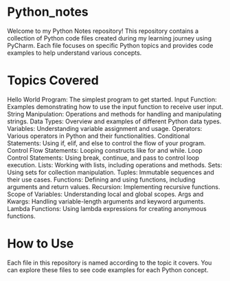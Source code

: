 # Python_notes
Welcome to my Python Notes repository! This repository contains a collection of Python code files created during my learning journey using PyCharm. Each file focuses on specific Python topics and provides code examples to help understand various concepts.

# Topics Covered
Hello World Program: The simplest program to get started.
Input Function: Examples demonstrating how to use the input function to receive user input.
String Manipulation: Operations and methods for handling and manipulating strings.
Data Types: Overview and examples of different Python data types.
Variables: Understanding variable assignment and usage.
Operators: Various operators in Python and their functionalities.
Conditional Statements: Using if, elif, and else to control the flow of your program.
Control Flow Statements: Looping constructs like for and while.
Loop Control Statements: Using break, continue, and pass to control loop execution.
Lists: Working with lists, including operations and methods.
Sets: Using sets for collection manipulation.
Tuples: Immutable sequences and their use cases.
Functions: Defining and using functions, including arguments and return values.
Recursion: Implementing recursive functions.
Scope of Variables: Understanding local and global scopes.
Args and Kwargs: Handling variable-length arguments and keyword arguments.
Lambda Functions: Using lambda expressions for creating anonymous functions.


# How to Use
Each file in this repository is named according to the topic it covers. You can explore these files to see code examples for each Python concept.
